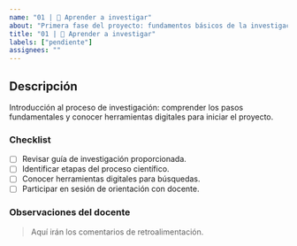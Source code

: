 ```yaml
---
name: "01 | 🔎 Aprender a investigar"
about: "Primera fase del proyecto: fundamentos básicos de la investigación"
title: "01 | 🔎 Aprender a investigar"
labels: ["pendiente"]
assignees: ""
---
```


## Descripción
Introducción al proceso de investigación: comprender los pasos fundamentales y conocer herramientas digitales para iniciar el proyecto.

### Checklist
- [ ] Revisar guía de investigación proporcionada.
- [ ] Identificar etapas del proceso científico.
- [ ] Conocer herramientas digitales para búsquedas.
- [ ] Participar en sesión de orientación con docente.

### Observaciones del docente
> Aquí irán los comentarios de retroalimentación.

